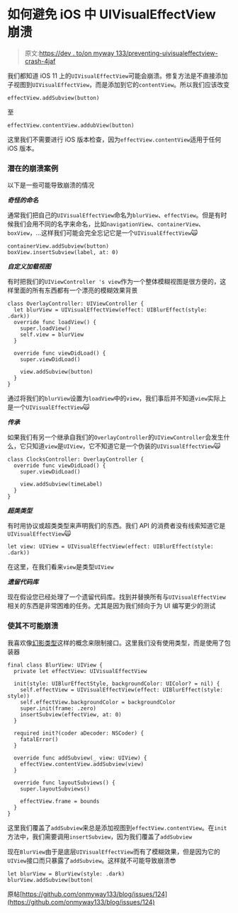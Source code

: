 # 如何避免 iOS 中 UIVisualEffectView 崩溃

> 原文:[https://dev . to/on myway 133/preventing-uivisualeffectview-crash-4jaf](https://dev.to/onmyway133/preventing-uivisualeffectview-crash-4jaf)

我们都知道 iOS 11 上的`UIVisualEffectView`可能会崩溃。修复方法是不直接添加子视图到`UIVisualEffectView`，而是添加到它的`contentView`。所以我们应该改变

```
effectView.addSubview(button) 
```

至

```
effectView.contentView.addubView(button) 
```

这里我们不需要进行 iOS 版本检查，因为`effectView.contentView`适用于任何 iOS 版本。

### [](#potential-cases-for-crashes)潜在的崩溃案例

以下是一些可能导致崩溃的情况

***奇怪的命名***

通常我们把自己的`UIVisualEffectView`命名为`blurView`、`effectView`。但是有时候我们会用不同的名字来命名，比如`navigationView`、`containerView`、`boxView`，...这样我们可能会完全忘记它是一个`UIVisualEffectView`🙀

```
containerView.addSubview(button)
boxView.insertSubview(label, at: 0) 
```

***自定义加载视图***

有时把我们的`UIViewController 's view`作为一个整体模糊视图是很方便的，这样里面的所有东西都有一个漂亮的模糊效果背景

```
class OverlayController: UIViewController {
  let blurView = UIVisualEffectView(effect: UIBlurEffect(style: .dark))
  override func loadView() {
    super.loadView()
    self.view = blurView
  }

  override func viewDidLoad() {
    super.viewDidLoad()

    view.addSubview(button)
  }
} 
```

通过将我们的`blurView`设置为`loadView`中的`view`，我们事后并不知道`view`实际上是一个`UIVisualEffectView`🙀

***传承***

如果我们有另一个继承自我们的`OverlayController`的`UIViewController`会发生什么，它只知道`view`是`UIView`，它不知道它是一个伪装的`UIVisualEffectView`🙀

```
class ClocksController: OverlayController {
  override func viewDidLoad() {
    super.viewDidLoad()

    view.addSubview(timeLabel)
  }
} 
```

***超类类型***

有时用协议或超类类型来声明我们的东西。我们 API 的消费者没有线索知道它是`UIVisualEffectView`🙀

```
let view: UIView = UIVisualEffectView(effect: UIBlurEffect(style: .dark)) 
```

在这里，在我们看来`view`是类型`UIView`

***遗留代码库***

现在假设您已经处理了一个遗留代码库。找到并替换所有与`UIVisualEffectView`相关的东西是非常困难的任务。尤其是因为我们倾向于为 UI 编写更少的测试

### [](#making-it-impossible-to-crash)使其不可能崩溃

我喜欢像[幻影类型](https://wiki.haskell.org/Phantom_type)这样的概念来限制接口。这里我们没有使用类型，而是使用了包装器

```
final class BlurView: UIView {
  private let effectView: UIVisualEffectView

  init(style: UIBlurEffectStyle, backgroundColor: UIColor? = nil) {
    self.effectView = UIVisualEffectView(effect: UIBlurEffect(style: style))
    self.effectView.backgroundColor = backgroundColor
    super.init(frame: .zero)
    insertSubview(effectView, at: 0)
  }

  required init?(coder aDecoder: NSCoder) {
    fatalError()
  }

  override func addSubview(_ view: UIView) {
    effectView.contentView.addSubview(view)
  }

  override func layoutSubviews() {
    super.layoutSubviews()

    effectView.frame = bounds
  }
} 
```

这里我们覆盖了`addSubview`来总是添加视图到`effectView.contentView`。在`init`方法中，我们需要调用`insertSubview`，因为我们覆盖了`addSubview`

现在`BlurView`由于是底层`UIVisualEffectView`而有了模糊效果，但是因为它的`UIView`接口而只暴露了`addSubview`。这样就不可能导致崩溃😎

```
let blurView = BlurView(style: .dark)
blurView.addSubview(button( 
```

原帖[https://github.com/onmyway133/blog/issues/124](https://github.com/onmyway133/blog/issues/124)